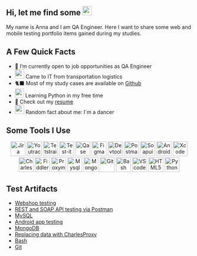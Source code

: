<h2>Hi, let me find some <img src="https://thisisdenis.files.wordpress.com/2015/05/d0b1d0b0d0b3.jpg?w=584" height="25" ></h2>
<p> My name is Anna and I am QA Engineer. Here I want to share some web and mobile testing portfolio items gained during my studies.</p> 
<h2>A Few Quick Facts</h2>
<ul>
<li> 🌱 I’m currently open to job opportunities as QA Engineer </li>
<li> <img src="https://static.wixstatic.com/media/e9a4f7_fc43c4fd08804dc9b712e28da3742288~mv2.png/v1/fill/w_732,h_431,al_c,q_85,usm_0.66_1.00_0.01,enc_auto/Camion_01.png" height="25"> Came to IT from transportation logistics</li>
<li> 🐈‍⬛ Most of my study cases are available on <a href="https://github.com/Rzheutskaya-Anna">Github</a></li> </li>
<li> <img src="https://www.pngall.com/wp-content/uploads/2016/05/Python-Logo-Free-Download-PNG.png" height="24"> Learning Python in my free time</li>
<li>📙 Check out my <a href="https://docs.google.com/document/d/1QPhRvRw0UvY3iUG3zoVioI6QXLOyFC8ON58-0VQkSH4/edit?usp=sharing">resume</a></li>
<li> <img src="https://img.freepik.com/premium-vector/sketch-of-a-woman-in-a-dress-ballet-pose-dancer-line-art-continuous-art-watercolor-icon-girl_599742-173.jpg?w=740" height="25"> Random fact about me: I`m a dancer </li>
</ul>
<h2>Some Tools I Use</h2>
<p align="center">
<img src="https://cdn.jsdelivr.net/gh/devicons/devicon/icons/jira/jira-original.svg" title="Jira" alt="Jira" width="40" height="40"/>
<img src="https://upload.wikimedia.org/wikipedia/commons/thumb/8/8d/YouTrack_Icon.svg/1024px-YouTrack_Icon.svg.png?20200803082248" title="Youtrack" alt="Youtrack" width="40" height="40"/>
<img src="https://codahosted.io/packs/21236/unversioned/assets/LOGO/ba1091c59bab89cd2fd0f289622731fe16113d7b00905abe64759c313a4b73b76c1b0426076ed76cb74752234c734131df46992d5b8b48fc13e264240e4f7119f736cfeb64df36ded54b5cbf6198b9cadedf18dd0cac5c7dbcd16e6336c29363cd1292ba" title="Testrail" alt="Tetstrail" width="40" height="40"/>
<img src="https://docs.testit.software/images/testit_logo_icon.png" title="Test-it" alt="Test-it" width="40" height="40"/>
<img src="https://luna1.co/eb0187.png" title="Qase" alt="Qase" width="40" height="40"/>
<img src="https://cdn.jsdelivr.net/gh/devicons/devicon/icons/figma/figma-original.svg" title="Figma" alt="Figma" width="40" height="40"/>
<img src="https://d33wubrfki0l68.cloudfront.net/38b5c953a4667366685d55db55d057c86db1fc54/a0fdc/static/acae6b24d940347661ca901ea07f47c1/chrome-dev-logo-icon.png" title="Devtools" alt="Devtools" width="40" height="40"/>
<img src="https://cdn.worldvectorlogo.com/logos/postman.svg" title="Postman" alt="Postman" width="40" height="40"/>
<img src="https://encrypted-tbn0.gstatic.com/images?q=tbn:ANd9GcTDLj-17hLuPse4K5lo4VLNFRn89rjLSB-KKIZMdNjB0Q&s" title="Soapui" alt="Soapui" width="40" height="40"/>
 <img src="https://cdn.jsdelivr.net/gh/devicons/devicon/icons/androidstudio/androidstudio-original.svg" title="Android-studio" alt="Android-studio" width="40" height="40"/>
<img src="https://cdn.jsdelivr.net/gh/devicons/devicon/icons/xcode/xcode-original.svg" title="Xcode" alt="Xcode" width="40" height="40"/>
<img src="https://cdn.icon-icons.com/icons2/3053/PNG/512/charles_proxy_macos_bigsur_icon_190302.png" title="Charles-proxy" alt="Charles-proxy" width="40" height="40"/>
<img src="https://www.megaleechers.com/storage/Fiddler-Everywhere-Icon.png" title="Fiddler" alt="Fiddler" width="40" height="40"/>
<img src="https://ph-files.imgix.net/f1aba60e-b071-4afd-bde6-7c123853a3ae.png?auto=format" title="Proxyman" alt="Proxyman" width="40" height="40"/>
<img src="https://cdn.jsdelivr.net/gh/devicons/devicon/icons/mysql/mysql-original.svg" title="Mysql" alt="Mysql" width="40" height="40"/>
<img src="https://cdn.jsdelivr.net/gh/devicons/devicon/icons/mongodb/mongodb-original.svg" title="Mongodb" alt="Mongodb" width="40" height="40"/>
<img src="https://cdn.jsdelivr.net/gh/devicons/devicon/icons/git/git-original.svg" title="Git" alt="Git" width="40" height="40"/>
<img src="https://upload.wikimedia.org/wikipedia/commons/thumb/4/4b/Bash_Logo_Colored.svg/1024px-Bash_Logo_Colored.svg.png?20180723054350" title="Bash" alt="Bash" width="40" height="40"/>
<img src="https://cdn.jsdelivr.net/gh/devicons/devicon/icons/vscode/vscode-original.svg" title="VScode" alt="VScode" width="40" height="40"/>
<img src="https://cdn-icons-png.flaticon.com/512/919/919827.png" title="HTML5" alt="HTML5" width="40" height="40"/>
<img src="https://www.pngall.com/wp-content/uploads/2016/05/Python-Logo-Free-Download-PNG.png" title="Python" alt="Python" width="40" height="40"/>
</p>
<h2>Test Artifacts </h2>
<p> 
 <ul>
<li>  <a href="https://github.com/Rzheutskaya-Anna/web_testing">Webshop testing</a>  </li>
<li>  <a href="https://github.com/Rzheutskaya-Anna/api_testing"> REST and SOAP API testing via Postman </a>   </li>
<li> <a href="https://github.com/Rzheutskaya-Anna/sql">MySQL</a>   </li>
<li>  <a href="https://github.com/Rzheutskaya-Anna/mobile_testing"> Android app testing</a>   </li>
<li>  <a href="https://github.com/Rzheutskaya-Anna/mongoDB">MongoDB</a>  </li>
<li> <a href="https://github.com/Rzheutskaya-Anna/charlesproxy">Replacing data with CharlesProxy</a>  </li>
<li> <a href="https://github.com/Rzheutskaya-Anna/bash/tree/main"> Bash </a>  </li>
<li> <a href="https://github.com/Rzheutskaya-Anna/git"> Git </a> </li>
</ul>
</p>
